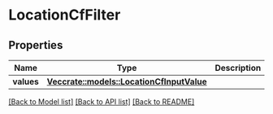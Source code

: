 # LocationCfFilter

## Properties

Name | Type | Description | Notes
------------ | ------------- | ------------- | -------------
**values** | [**Vec<crate::models::LocationCfInputValue>**](LocationCFInputValue.md) |  | 

[[Back to Model list]](../README.md#documentation-for-models) [[Back to API list]](../README.md#documentation-for-api-endpoints) [[Back to README]](../README.md)


